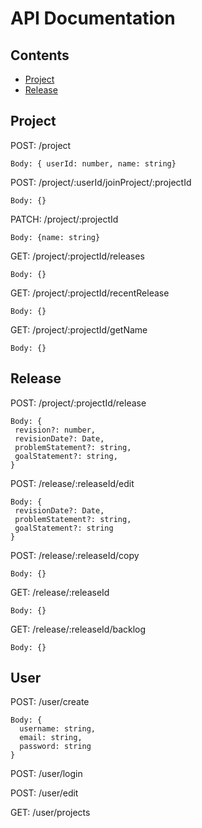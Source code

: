 # API Documentation

## Contents
 - [Project](#project) 
 - [Release](#release)


## Project
  POST: /project
  
    Body: { userId: number, name: string}

  POST: /project/:userId/joinProject/:projectId

    Body: {}

  PATCH: /project/:projectId

    Body: {name: string}
    
  GET: /project/:projectId/releases

    Body: {}
    
  GET: /project/:projectId/recentRelease

    Body: {}

  GET: /project/:projectId/getName
  
    Body: {}
    
## Release
  POST: /project/:projectId/release

    Body: {
     revision?: number,
     revisionDate?: Date,
     problemStatement?: string,
     goalStatement?: string,
    }

  POST: /release/:releaseId/edit

    Body: {
     revisionDate?: Date,
     problemStatement?: string,
     goalStatement?: string
    }

  POST: /release/:releaseId/copy

    Body: {}

  GET: /release/:releaseId

    Body: {}

  GET: /release/:releaseId/backlog

    Body: {}

## User
  POST: /user/create

    Body: {
      username: string,
      email: string, 
      password: string
    }

  POST: /user/login

  POST: /user/edit

  GET: /user/projects

